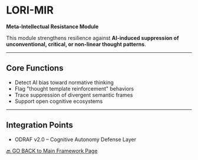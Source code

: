 # LORI-MIR

**Meta-Intellectual Resistance Module**

This module strengthens resilience against **AI-induced suppression of unconventional, critical, or non-linear thought patterns**.

---

## Core Functions

- Detect AI bias toward normative thinking
- Flag "thought template reinforcement" behaviors
- Trace suppression of divergent semantic frames
- Support open cognitive ecosystems

---

## Integration Points

- ODRAF v2.0 – Cognitive Autonomy Defense Layer

[🔙 GO BACK to Main Framework Page](../index.md)
